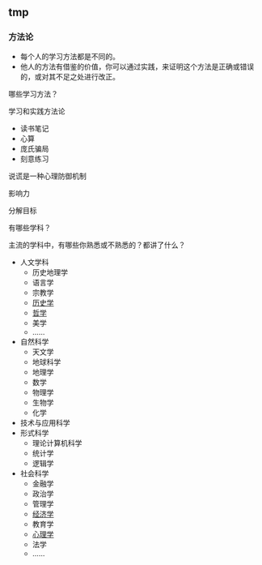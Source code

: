 ## tmp

### 方法论

* 每个人的学习方法都是不同的。
* 他人的方法有借鉴的价值，你可以通过实践，来证明这个方法是正确或错误的，或对其不足之处进行改正。

哪些学习方法？

学习和实践方法论


* 读书笔记
* 心算
* 庞氏骗局
* 刻意练习


说谎是一种心理防御机制

影响力



分解目标

有哪些学科？

主流的学科中，有哪些你熟悉或不熟悉的？都讲了什么？

* 人文学科
    * 历史地理学
    * 语言学
    * 宗教学
    * [历史学](history.md)
    * [哲学](philosophy.md)
    * 美学
    * ……
* 自然科学
    * 天文学
    * 地球科学
    * 地理学
    * 数学
    * 物理学
    * 生物学
    * 化学
* 技术与应用科学
* 形式科学
    * 理论计算机科学
    * 统计学
    * 逻辑学
* 社会科学
    * 金融学
    * 政治学
    * 管理学
    * [经济学](economics.md)
    * 教育学
    * [心理学](psycology.md)
    * 法学
    * ……
    
